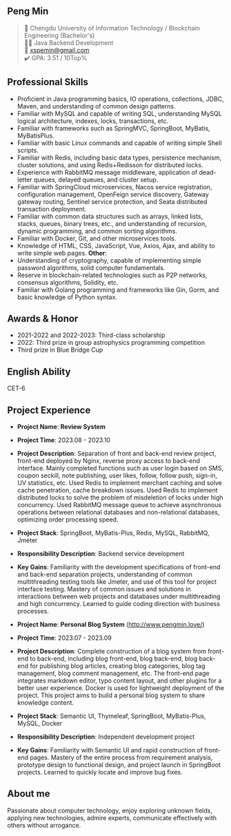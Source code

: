 ## Peng Min

> 🏫 Chengdu University of Information Technology / Blockchain Engineering (Bachelor's)  
> 🧑‍⚕️ Java Backend Development    
> 📧 xspemin@gmail.com  
> ✔️ GPA: 3.51 / 10Top%

## <i class="fas fa-code"></i> Professional Skills
- Proficient in Java programming basics, IO operations, collections, JDBC, Maven, and understanding of common design patterns.
- Familiar with MySQL and capable of writing SQL, understanding MySQL logical architecture, indexes, locks, transactions, etc.
- Familiar with frameworks such as SpringMVC, SpringBoot, MyBatis, MyBatisPlus.
- Familiar with basic Linux commands and capable of writing simple Shell scripts.
- Familiar with Redis, including basic data types, persistence mechanism, cluster solutions, and using Redis+Redisson for distributed locks.
- Experience with RabbitMQ message middleware, application of dead-letter queues, delayed queues, and cluster setup.
- Familiar with SpringCloud microservices, Nacos service registration, configuration management, OpenFeign service discovery, Gateway gateway routing, Sentinel service protection, and Seata distributed transaction deployment.
- Familiar with common data structures such as arrays, linked lists, stacks, queues, binary trees, etc., and understanding of recursion, dynamic programming, and common sorting algorithms.
- Familiar with Docker, Git, and other microservices tools.
- Knowledge of HTML, CSS, JavaScript, Vue, Axios, Ajax, and ability to write simple web pages.
**Other**:
- Understanding of cryptography, capable of implementing simple password algorithms, solid computer fundamentals.
- Reserve in blockchain-related technologies such as P2P networks, consensus algorithms, Solidity, etc.
- Familiar with Golang programming and frameworks like Gin, Gorm, and basic knowledge of Python syntax.
  
##  Awards & Honor
- 2021-2022 and 2022-2023: Third-class scholarship
- 2022: Third prize in group astrophysics programming competition
- Third prize in Blue Bridge Cup

##  English Ability
CET-6

##  Project Experience
- **Project Name**: **Review System**
- **Project Time**: 2023.08 - 2023.10
- **Project Description**: Separation of front and back-end review project, front-end deployed by Nginx, reverse proxy access to back-end interface. Mainly completed functions such as user login based on SMS, coupon seckill, note publishing, user likes, follow, follow push, sign-in, UV statistics, etc. Used Redis to implement merchant caching and solve cache penetration, cache breakdown issues. Used Redis to implement distributed locks to solve the problem of misdeletion of locks under high concurrency. Used RabbitMQ message queue to achieve asynchronous operations between relational databases and non-relational databases, optimizing order processing speed.
- **Project Stack**: SpringBoot, MyBatis-Plus, Redis, MySQL, RabbitMQ, Jmeter
- **Responsibility Description**: Backend service development
- **Key Gains**: Familiarity with the development specifications of front-end and back-end separation projects, understanding of common multithreading testing tools like Jmeter, and use of this tool for project interface testing. Mastery of common issues and solutions in interactions between web projects and databases under multithreading and high concurrency. Learned to guide coding direction with business processes.
  
- **Project Name**: **Personal Blog System** (http://www.pengmin.love/)
- **Project Time**: 2023.07 - 2023.09
- **Project Description**: Complete construction of a blog system from front-end to back-end, including blog front-end, blog back-end, blog back-end for publishing blog articles, creating blog categories, blog tag management, blog comment management, etc. The front-end page integrates markdown editor, typo content layout, and other plugins for a better user experience. Docker is used for lightweight deployment of the project. This project aims to build a personal blog system to share knowledge content.
- **Project Stack**: Semantic UI, Thymeleaf, SpringBoot, MyBatis-Plus, MySQL, Docker
- **Responsibility Description**: Independent development project
- **Key Gains**: Familiarity with Semantic UI and rapid construction of front-end pages. Mastery of the entire process from requirement analysis, prototype design to functional design, and project launch in SpringBoot projects. Learned to quickly locate and improve bug fixes.
  
##  About me
   Passionate about computer technology, enjoy exploring unknown fields, applying new technologies, admire experts, communicate effectively with others without arrogance.
